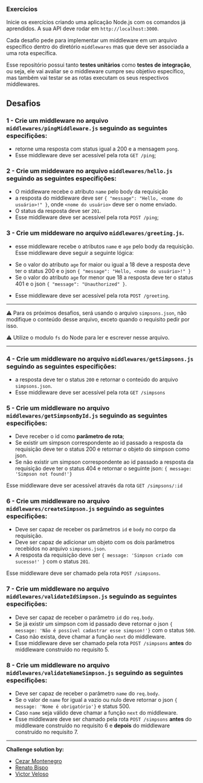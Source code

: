 ### Exercícios

Inicie os exercícios criando uma aplicação Node.js com os comandos já aprendidos. A sua API deve rodar em `http://localhost:3000`.

Cada desafio pede para implementar um middleware em um arquivo específico dentro do diretório `middlewares` mas que deve ser associada a uma rota específica. 

Esse repositório possui tanto  **testes unitários** como **testes de integração**, ou seja, ele vai avaliar se o middleware cumpre seu objetivo específico, mas também vai testar se as rotas executam os seus respectivos middlewares.

## Desafios

### 1 -  Crie um middleware no arquivo `middlewares/pingMiddleware.js` seguindo as seguintes especifições:
* retorne uma resposta com status igual a 200 e a mensagem `pong`. 
* Esse middleware deve ser acessível pela rota `GET /ping`;


### 2 - Crie um middeware no arquivo `middlewares/hello.js` seguindo as seguintes especifições:

* O middleware recebe o atributo `name` pelo body da requisição
* a resposta do middleware deve ser `{ "message": "Hello, <nome do usuário>!" }`, onde `<nome do usuário>` deve ser o nome enviado. 
* O status da resposta deve ser `201`. 
* Esse middleware deve ser acessível pela rota `POST /ping`;

### 3 - Crie um middeware no arquivo `middlewares/greeting.js`. 

* esse middleware recebe o atributos `name` e `age` pelo body da requisição. Esse middleware deve seguir a seguinte lógica:
- Se o valor do atributo `age` for maior ou igual a 18 deve a resposta deve ter o status 200 e o json `{ "message": "Hello, <nome do usuário>!" }`
- Se o valor do atributo `age` for menor que 18 a resposta deve ter o status 401 e o json `{ "message": "Unauthorized" }`.

* Esse middleware deve ser acessível pela rota `POST /greeting`.

---

:warning: Para os próximos desafios, será usando o arquivo `simpsons.json`, não modifique o conteúdo desse arquivo, exceto quando o requisito pedir por isso.

:warning: Utilize o modulo `fs` do Node para ler e escrever nesse arquivo.

---

### 4 -  Crie um middleware no arquivo `middlewares/getSimpsons.js` seguindo as seguintes especifições:
* a resposta deve ter o status `200` e retornar o conteúdo do arquivo `simpsons.json`. 
* Esse middleware deve ser acessível pela rota `GET /simpsons`

### 5 - Crie um middleware no arquivo `middlewares/getSimpsonById.js` seguindo as seguintes especifições:
* Deve receber o id como **parâmetro de rota**;
* Se existir um simpson correspondente ao id passado a resposta da requisição deve ter o status 200 e retornar o objeto do simpson como json.
* Se não existir um simpson correspondente ao id passado a resposta da requisição deve ter o status 404 e retornar o seguinte json: `{ message: 'Simpson not found!'}`

Esse middleware deve ser acessível através da rota `GET /simpsons/:id`


### 6 - Crie um middleware no arquivo `middlewares/createSimpson.js` seguindo as seguintes especifições:
* Deve ser capaz de receber os parâmetros `id` e `body` no corpo da requisição.
* Deve ser capaz de adicionar um objeto com os dois parâmetros recebidos no arquivo `simpsons.json`.
* A resposta da requisição deve ser `{ message: 'Simpson criado com sucesso!' }` com o status `201`.

Esse middleware deve ser chamado pela rota `POST /simpsons`.

### 7 - Crie um middleware no arquivo `middlewares/validateIdSimpson.js` seguindo as seguintes especifições:
* Deve ser capaz de receber o parâmetro `id` do `req.body`.
* Se já existir um simpson com id passado deve retornar o json `{ message: 'Não é possível cadastrar esse simpson!'}` com o status `500`.
* Caso não exista, deve chamar a função `next` do middleware.
* Esse middleware deve ser chamado pela rota `POST /simpsons` **antes** do middleware construído no requisito 5.

### 8 - Crie um middleware no arquivo `middlewares/validateNameSimpson.js` seguindo as seguintes especifições:
* Deve ser capaz de receber o parâmetro `name` do `req.body`.
* Se o valor de `name` for igual a vazio ou nulo deve retornar o json `{ message: 'Nome é obrigatório'}` e status 500.
* Caso `name` seja válido deve chamar a função `next` do middleware.
* Esse middleware deve ser chamado pela rota `POST /simpsons` **antes** do middleware construído no requisito 6 e **depois** do middleware construído no requisito 7.

----

**Challenge solution by:**

- [Cezar Montenegro](https://github.com/CezarMontenegro)
- [Renato Bispo](https://github.com/renatosbispo)
- [Victor Veloso](https://github.com/vitovls)
